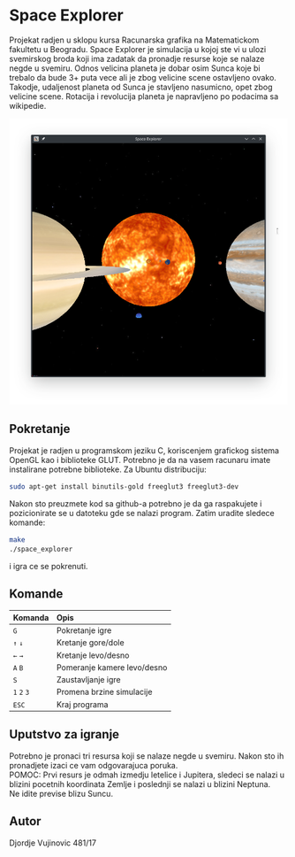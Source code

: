 # Space Explorer

Projekat radjen u sklopu kursa Racunarska grafika na Matematickom fakultetu u Beogradu.
Space Explorer je simulacija u kojoj ste vi u ulozi svemirskog broda koji ima zadatak da pronadje resurse koje se nalaze negde u svemiru.
Odnos velicina planeta je dobar osim Sunca koje bi trebalo da bude 3+ puta vece ali je zbog velicine scene ostavljeno ovako. Takodje, udaljenost planeta od Sunca je stavljeno nasumicno, opet zbog velicine scene. Rotacija i revolucija planeta je napravljeno po podacima sa wikipedie. 

![Screenshot](screenshots/screenshot06_2.png)

## Pokretanje

Projekat je radjen u programskom jeziku C, koriscenjem grafickog sistema OpenGL kao i biblioteke GLUT. Potrebno je da na vasem racunaru imate instalirane potrebne biblioteke. Za Ubuntu distribuciju:

```bash
sudo apt-get install binutils-gold freeglut3 freeglut3-dev
```

Nakon sto preuzmete kod sa github-a potrebno je da ga raspakujete i pozicionirate se u datoteku gde se nalazi program. Zatim uradite sledece komande:

```bash
make
./space_explorer
```
i igra ce se pokrenuti.

## Komande

| **Komanda** | **Opis** |
| :---  | :--- |
| `G` | Pokretanje igre |
| `↑` `↓` | Kretanje gore/dole|
| `←` `→` | Kretanje levo/desno |
| `A` `B`  | Pomeranje kamere levo/desno |
| `S` | Zaustavljanje igre |
| `1` `2` `3` | Promena brzine simulacije |
| `ESC` | Kraj programa |

## Uputstvo za igranje
Potrebno je pronaci tri resursa koji se nalaze negde u svemiru. Nakon sto ih pronadjete izaci ce vam odgovarajuca poruka.   
POMOC: Prvi resurs je odmah izmedju letelice i Jupitera, sledeci se nalazi u blizini pocetnih koordinata Zemlje i poslednji se nalazi u blizini Neptuna.   
Ne idite previse blizu Suncu.

## Autor
Djordje Vujinovic 481/17